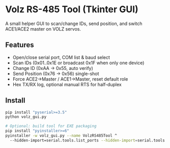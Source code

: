 # Volz RS-485 Tool (Tkinter GUI)

A small helper GUI to scan/change IDs, send position, and switch ACE1/ACE2 master on VOLZ servos.

## Features
- Open/close serial port, COM list & baud select
- Scan IDs (0x01..0x1E or broadcast 0x1F when only one device)
- Change ID (0xAA → 0x55, auto verify)
- Send Position (0x76 → 0x56) single-shot
- Force ACE2→Master / ACE1→Master, reset default role
- Hex TX/RX log, optional manual RTS for half-duplex

## Install
```bash
pip install "pyserial>=3.5"
python volz_gui.py

# Optional: build tool for EXE packaging
pip install "pyinstaller>=6"
pyinstaller -w volz_gui.py --name VolzRS485Tool ^
  --hidden-import=serial.tools.list_ports --hidden-import=serial.tools.list_ports_windows

